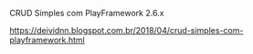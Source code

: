 CRUD Simples com PlayFramework 2.6.x

https://deividnn.blogspot.com.br/2018/04/crud-simples-com-playframework.html
